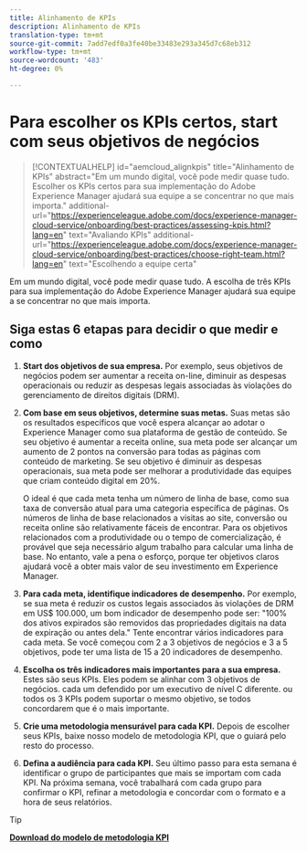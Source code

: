 ```yaml
---
title: Alinhamento de KPIs
description: Alinhamento de KPIs
translation-type: tm+mt
source-git-commit: 7add7edf0a3fe40be33483e293a345d7c68eb312
workflow-type: tm+mt
source-wordcount: '483'
ht-degree: 0%

---
```




# Para escolher os KPIs certos, start com seus objetivos de negócios

>[!CONTEXTUALHELP]
>id="aemcloud_alignkpis"
>title="Alinhamento de KPIs"
>abstract="Em um mundo digital, você pode medir quase tudo. Escolher os KPIs certos para sua implementação do Adobe Experience Manager ajudará sua equipe a se concentrar no que mais importa."
>additional-url="https://experienceleague.adobe.com/docs/experience-manager-cloud-service/onboarding/best-practices/assessing-kpis.html?lang=en" text="Avaliando KPIs"
>additional-url="https://experienceleague.adobe.com/docs/experience-manager-cloud-service/onboarding/best-practices/choose-right-team.html?lang=en" text="Escolhendo a equipe certa"

Em um mundo digital, você pode medir quase tudo. A escolha de três KPIs para sua implementação do Adobe Experience Manager ajudará sua equipe a se concentrar no que mais importa.


## **Siga estas 6 etapas para decidir o que medir e como**


1. **Start dos objetivos de sua empresa.** Por exemplo, seus objetivos de negócios podem ser aumentar a receita on-line, diminuir as despesas operacionais ou reduzir as despesas legais associadas às violações do gerenciamento de direitos digitais (DRM).

1. **Com base em seus objetivos, determine suas metas.** Suas metas são os resultados específicos que você espera alcançar ao adotar o Experience Manager como sua plataforma de gestão de conteúdo. Se seu objetivo é aumentar a receita online, sua meta pode ser alcançar um aumento de 2 pontos na conversão para todas as páginas com conteúdo de marketing. Se seu objetivo é diminuir as despesas operacionais, sua meta pode ser melhorar a produtividade das equipes que criam conteúdo digital em 20%.

   O ideal é que cada meta tenha um número de linha de base, como sua taxa de conversão atual para uma categoria específica de páginas. Os números de linha de base relacionados a visitas ao site, conversão ou receita online são relativamente fáceis de encontrar. Para os objetivos relacionados com a produtividade ou o tempo de comercialização, é provável que seja necessário algum trabalho para calcular uma linha de base. No entanto, vale a pena o esforço, porque ter objetivos claros ajudará você a obter mais valor de seu investimento em Experience Manager.

1. **Para cada meta, identifique indicadores de desempenho.** Por exemplo, se sua meta é reduzir os custos legais associados às violações de DRM em US$ 100.000, um bom indicador de desempenho pode ser: &quot;100% dos ativos expirados são removidos das propriedades digitais na data de expiração ou antes dela.&quot; Tente encontrar vários indicadores para cada meta. Se você começou com 2 a 3 objetivos de negócios e 3 a 5 objetivos, pode ter uma lista de 15 a 20 indicadores de desempenho.

1. **Escolha os três indicadores mais importantes para a sua empresa.** Estes são seus KPIs. Eles podem se alinhar com 3 objetivos de negócios. cada um defendido por um executivo de nível C diferente. ou todos os 3 KPIs podem suportar o mesmo objetivo, se todos concordarem que é o mais importante.

1. **Crie uma metodologia mensurável para cada KPI.** Depois de escolher seus KPIs, baixe nosso modelo de metodologia KPI, que o guiará pelo resto do processo.

1. **Defina a audiência para cada KPI.** Seu último passo para esta semana é identificar o grupo de participantes que mais se importam com cada KPI. Na próxima semana, você trabalhará com cada grupo para confirmar o KPI, refinar a metodologia e concordar com o formato e a hora de seus relatórios.

>[!TIP]
>
>[**Download do modelo de metodologia KPI**](https://experienceleague.adobe.com/welcome/aem/assets/img/KPI_Methodology_Template.png)